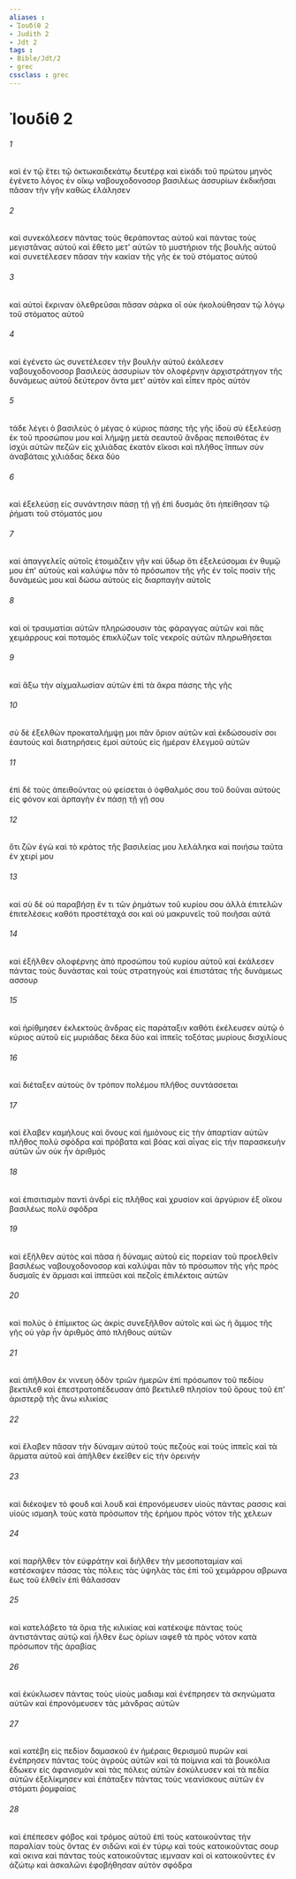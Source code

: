 ```yaml
---
aliases : 
- Ἰουδίθ 2
- Judith 2
- Jdt 2
tags : 
- Bible/Jdt/2
- grec
cssclass : grec
---
```


# Ἰουδίθ 2

###### 1
καὶ ἐν τῷ ἔτει τῷ ὀκτωκαιδεκάτῳ δευτέρᾳ καὶ εἰκάδι τοῦ πρώτου μηνὸς ἐγένετο λόγος ἐν οἴκῳ ναβουχοδονοσορ βασιλέως ἀσσυρίων ἐκδικῆσαι πᾶσαν τὴν γῆν καθὼς ἐλάλησεν
###### 2
καὶ συνεκάλεσεν πάντας τοὺς θεράποντας αὐτοῦ καὶ πάντας τοὺς μεγιστᾶνας αὐτοῦ καὶ ἔθετο μετ' αὐτῶν τὸ μυστήριον τῆς βουλῆς αὐτοῦ καὶ συνετέλεσεν πᾶσαν τὴν κακίαν τῆς γῆς ἐκ τοῦ στόματος αὐτοῦ
###### 3
καὶ αὐτοὶ ἔκριναν ὀλεθρεῦσαι πᾶσαν σάρκα οἳ οὐκ ἠκολούθησαν τῷ λόγῳ τοῦ στόματος αὐτοῦ
###### 4
καὶ ἐγένετο ὡς συνετέλεσεν τὴν βουλὴν αὐτοῦ ἐκάλεσεν ναβουχοδονοσορ βασιλεὺς ἀσσυρίων τὸν ολοφέρνην ἀρχιστράτηγον τῆς δυνάμεως αὐτοῦ δεύτερον ὄντα μετ' αὐτὸν καὶ εἶπεν πρὸς αὐτόν
###### 5
τάδε λέγει ὁ βασιλεὺς ὁ μέγας ὁ κύριος πάσης τῆς γῆς ἰδοὺ σὺ ἐξελεύσῃ ἐκ τοῦ προσώπου μου καὶ λήμψῃ μετὰ σεαυτοῦ ἄνδρας πεποιθότας ἐν ἰσχύι αὐτῶν πεζῶν εἰς χιλιάδας ἑκατὸν εἴκοσι καὶ πλῆθος ἵππων σὺν ἀναβάταις χιλιάδας δέκα δύο
###### 6
καὶ ἐξελεύσῃ εἰς συνάντησιν πάσῃ τῇ γῇ ἐπὶ δυσμάς ὅτι ἠπείθησαν τῷ ῥήματι τοῦ στόματός μου
###### 7
καὶ ἀπαγγελεῖς αὐτοῖς ἑτοιμάζειν γῆν καὶ ὕδωρ ὅτι ἐξελεύσομαι ἐν θυμῷ μου ἐπ' αὐτοὺς καὶ καλύψω πᾶν τὸ πρόσωπον τῆς γῆς ἐν τοῖς ποσὶν τῆς δυνάμεώς μου καὶ δώσω αὐτοὺς εἰς διαρπαγὴν αὐτοῖς
###### 8
καὶ οἱ τραυματίαι αὐτῶν πληρώσουσιν τὰς φάραγγας αὐτῶν καὶ πᾶς χειμάρρους καὶ ποταμὸς ἐπικλύζων τοῖς νεκροῖς αὐτῶν πληρωθήσεται
###### 9
καὶ ἄξω τὴν αἰχμαλωσίαν αὐτῶν ἐπὶ τὰ ἄκρα πάσης τῆς γῆς
###### 10
σὺ δὲ ἐξελθὼν προκαταλήμψῃ μοι πᾶν ὅριον αὐτῶν καὶ ἐκδώσουσίν σοι ἑαυτούς καὶ διατηρήσεις ἐμοὶ αὐτοὺς εἰς ἡμέραν ἐλεγμοῦ αὐτῶν
###### 11
ἐπὶ δὲ τοὺς ἀπειθοῦντας οὐ φείσεται ὁ ὀφθαλμός σου τοῦ δοῦναι αὐτοὺς εἰς φόνον καὶ ἁρπαγὴν ἐν πάσῃ τῇ γῇ σου
###### 12
ὅτι ζῶν ἐγὼ καὶ τὸ κράτος τῆς βασιλείας μου λελάληκα καὶ ποιήσω ταῦτα ἐν χειρί μου
###### 13
καὶ σὺ δὲ οὐ παραβήσῃ ἕν τι τῶν ῥημάτων τοῦ κυρίου σου ἀλλὰ ἐπιτελῶν ἐπιτελέσεις καθότι προστέταχά σοι καὶ οὐ μακρυνεῖς τοῦ ποιῆσαι αὐτά
###### 14
καὶ ἐξῆλθεν ολοφέρνης ἀπὸ προσώπου τοῦ κυρίου αὐτοῦ καὶ ἐκάλεσεν πάντας τοὺς δυνάστας καὶ τοὺς στρατηγοὺς καὶ ἐπιστάτας τῆς δυνάμεως ασσουρ
###### 15
καὶ ἠρίθμησεν ἐκλεκτοὺς ἄνδρας εἰς παράταξιν καθότι ἐκέλευσεν αὐτῷ ὁ κύριος αὐτοῦ εἰς μυριάδας δέκα δύο καὶ ἱππεῖς τοξότας μυρίους δισχιλίους
###### 16
καὶ διέταξεν αὐτοὺς ὃν τρόπον πολέμου πλῆθος συντάσσεται
###### 17
καὶ ἔλαβεν καμήλους καὶ ὄνους καὶ ἡμιόνους εἰς τὴν ἀπαρτίαν αὐτῶν πλῆθος πολὺ σφόδρα καὶ πρόβατα καὶ βόας καὶ αἶγας εἰς τὴν παρασκευὴν αὐτῶν ὧν οὐκ ἦν ἀριθμός
###### 18
καὶ ἐπισιτισμὸν παντὶ ἀνδρὶ εἰς πλῆθος καὶ χρυσίον καὶ ἀργύριον ἐξ οἴκου βασιλέως πολὺ σφόδρα
###### 19
καὶ ἐξῆλθεν αὐτὸς καὶ πᾶσα ἡ δύναμις αὐτοῦ εἰς πορείαν τοῦ προελθεῖν βασιλέως ναβουχοδονοσορ καὶ καλύψαι πᾶν τὸ πρόσωπον τῆς γῆς πρὸς δυσμαῖς ἐν ἅρμασι καὶ ἱππεῦσι καὶ πεζοῖς ἐπιλέκτοις αὐτῶν
###### 20
καὶ πολὺς ὁ ἐπίμικτος ὡς ἀκρὶς συνεξῆλθον αὐτοῖς καὶ ὡς ἡ ἄμμος τῆς γῆς οὐ γὰρ ἦν ἀριθμὸς ἀπὸ πλήθους αὐτῶν
###### 21
καὶ ἀπῆλθον ἐκ νινευη ὁδὸν τριῶν ἡμερῶν ἐπὶ πρόσωπον τοῦ πεδίου βεκτιλεθ καὶ ἐπεστρατοπέδευσαν ἀπὸ βεκτιλεθ πλησίον τοῦ ὄρους τοῦ ἐπ' ἀριστερᾷ τῆς ἄνω κιλικίας
###### 22
καὶ ἔλαβεν πᾶσαν τὴν δύναμιν αὐτοῦ τοὺς πεζοὺς καὶ τοὺς ἱππεῖς καὶ τὰ ἅρματα αὐτοῦ καὶ ἀπῆλθεν ἐκεῖθεν εἰς τὴν ὀρεινήν
###### 23
καὶ διέκοψεν τὸ φουδ καὶ λουδ καὶ ἐπρονόμευσεν υἱοὺς πάντας ρασσις καὶ υἱοὺς ισμαηλ τοὺς κατὰ πρόσωπον τῆς ἐρήμου πρὸς νότον τῆς χελεων
###### 24
καὶ παρῆλθεν τὸν εὐφράτην καὶ διῆλθεν τὴν μεσοποταμίαν καὶ κατέσκαψεν πάσας τὰς πόλεις τὰς ὑψηλὰς τὰς ἐπὶ τοῦ χειμάρρου αβρωνα ἕως τοῦ ἐλθεῖν ἐπὶ θάλασσαν
###### 25
καὶ κατελάβετο τὰ ὅρια τῆς κιλικίας καὶ κατέκοψε πάντας τοὺς ἀντιστάντας αὐτῷ καὶ ἦλθεν ἕως ὁρίων ιαφεθ τὰ πρὸς νότον κατὰ πρόσωπον τῆς ἀραβίας
###### 26
καὶ ἐκύκλωσεν πάντας τοὺς υἱοὺς μαδιαμ καὶ ἐνέπρησεν τὰ σκηνώματα αὐτῶν καὶ ἐπρονόμευσεν τὰς μάνδρας αὐτῶν
###### 27
καὶ κατέβη εἰς πεδίον δαμασκοῦ ἐν ἡμέραις θερισμοῦ πυρῶν καὶ ἐνέπρησεν πάντας τοὺς ἀγροὺς αὐτῶν καὶ τὰ ποίμνια καὶ τὰ βουκόλια ἔδωκεν εἰς ἀφανισμὸν καὶ τὰς πόλεις αὐτῶν ἐσκύλευσεν καὶ τὰ πεδία αὐτῶν ἐξελίκμησεν καὶ ἐπάταξεν πάντας τοὺς νεανίσκους αὐτῶν ἐν στόματι ῥομφαίας
###### 28
καὶ ἐπέπεσεν φόβος καὶ τρόμος αὐτοῦ ἐπὶ τοὺς κατοικοῦντας τὴν παραλίαν τοὺς ὄντας ἐν σιδῶνι καὶ ἐν τύρῳ καὶ τοὺς κατοικοῦντας σουρ καὶ οκινα καὶ πάντας τοὺς κατοικοῦντας ιεμνααν καὶ οἱ κατοικοῦντες ἐν ἀζώτῳ καὶ ἀσκαλῶνι ἐφοβήθησαν αὐτὸν σφόδρα
